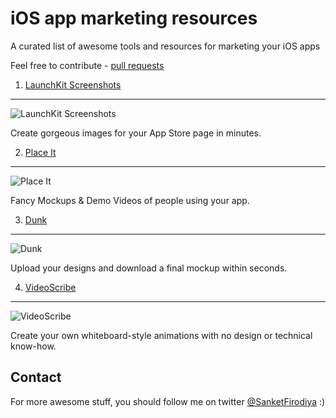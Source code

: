 # iOS app marketing resources
A curated list of awesome tools and resources for marketing your iOS apps

Feel free to contribute - [pull requests](https://github.com/sanketfirodiya/ios-marketing-resources/pulls)

1. [LaunchKit Screenshots](https://launchkit.io/screenshots) 
---
![LaunchKit Screenshots](https://github.com/sanketfirodiya/ios-marketing-resources/blob/master/Images/LaunchKit.png)

Create gorgeous images for your App Store page in minutes.

2. [Place It](https://placeit.net/)
---
![Place It](https://github.com/sanketfirodiya/ios-marketing-resources/blob/master/Images/PlaceIt.png)

Fancy Mockups & Demo Videos of people using your app.

3. [Dunk](http://dunnnk.com/)
---
![Dunk](https://github.com/sanketfirodiya/ios-marketing-resources/blob/master/Images/Dunk.png)

Upload your designs and download a final mockup within seconds.

4. [VideoScribe](http://www.videoscribe.co/)
---
![VideoScribe](https://github.com/sanketfirodiya/ios-marketing-resources/blob/master/Images/VideoScribe.png)

Create your own whiteboard-style animations with no design or technical know-how.


## Contact
For more awesome stuff, you should follow me on twitter [@SanketFirodiya](https://twitter.com/sanketfirodiya) :)
